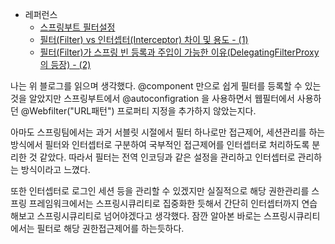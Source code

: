 - 레퍼런스
  - [스프링부트 필터설정](https://jronin.tistory.com/124)
  - [필터(Filter) vs 인터셉터(Interceptor) 차이 및 용도 - (1)](https://mangkyu.tistory.com/173)
  - [필터(Filter)가 스프링 빈 등록과 주입이 가능한 이유(DelegatingFilterProxy의 등장) - (2)](https://mangkyu.tistory.com/221)

나는 위 블로그를 읽으며 생각했다. @component 만으로 쉽게 필터를 등록할 수 있는 것을 알았지만 스프링부트에서 @autoconfigration 을 사용하면서 웹필터에서 사용하던 @Webfilter("URL패턴") 프로퍼티 지정을 추가하지 않았는지다. 

 아마도 스프링팀에서는 과거 서블릿 시절에서 필터 하나로만 접근제어, 세션관리를 하는 방식에서 필터와 인터셉터로 구분하여 국부적인 접근제어를 인터셉터로 처리하도록 분리한 것 같았다. 따라서 필터는 전역 인코딩과 같은 설정을 관리하고 인터셉터로 관리하는 방식이라고 느꼈다.
 
또한 인터셉터로 로그인 세션 등을 관리할 수 있겠지만 실질적으로 해당 권한관리를 스프링 프레임워크에서는 스프링시큐리티로 집중화한 듯해서 간단히 인터셉터까지 연습해보고 스프링시큐리티로 넘어야겠다고 생각했다. 잠깐 알아본 바로는 스프링시큐리티에서는 필터로 해당 권한접근제어를 하는듯하다.